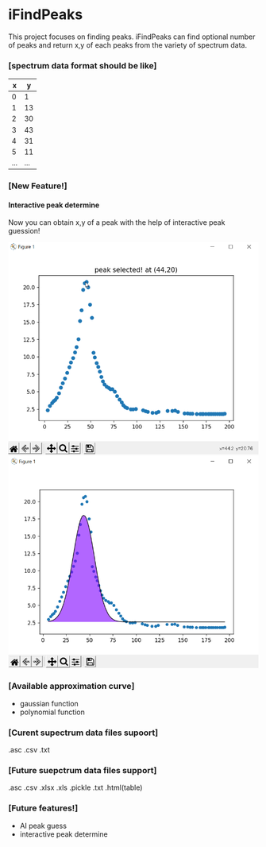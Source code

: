 # iFindPeaks
This project focuses on finding peaks.
iFindPeaks can find optional number of peaks and return x,y of each peaks from the variety of spectrum data.

### [spectrum data format should be like]

x | y
--- | ---
0 | 1
1 | 13
2 | 30
3 | 43
4 | 31
5 | 11
...|...

### <b>[New Feature!]</b>

#### <b> Interactive peak determine </b>
Now you can obtain x,y of a peak with the help of interactive peak guession!

![interactive peak guession](sample/interactive.png)
![results](sample/peak_found.png)

### [Available approximation curve]

- gaussian function
- polynomial function

### [Curent supectrum data files supoort]
.asc .csv .txt

### [Future suepctrum data files support]
.asc .csv .xlsx .xls .pickle .txt .html(table)

### [Future features!]

* AI peak guess
* interactive peak determine